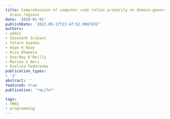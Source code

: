 ```yaml
---
title: Comprehension of computer code relies primarily on domain-general executive
  brain regions
date: '2020-01-01'
publishDate: '2022-09-17T21:47:52.008783Z'
authors:
- admin
- Shashank Srikant
- Yotaro Sueoka
- Hope H Kean
- Riva Dhamala
- Una-May O'Reilly
- Marina U Bers
- Evelina Fedorenko
publication_types:
- '2'
abstract: ''
featured: true
publication: '*eLife*'

tags:
- fMRI
- programming
---
```

